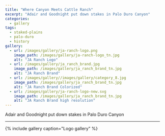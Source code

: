 ```yaml
---
title: "Where Canyon Meets Cattle Ranch"
excerpt: "Adair and Goodnight put down stakes in Palo Duro Canyon"
categories:
  - gallery
tags:
  - staked-plains
  - palo-duro
  - history
gallery:
  - url: /images/gallery/ja-ranch-logo.png
    image_path: /images/gallery/ja-ranch-logo_tn.jpg
    alt: "JA Ranch Logo"  
  - url: /images/gallery/ja_ranch_brand.jpg
    image_path: /images/gallery/ja_ranch_brand_tn.jpg
    alt: "JA Ranch Brand"  
  - url: /images/gallery//images/gallery/category_8.jpg
    image_path: /images/gallery/ja_ranch_brand_tn.jpg
    alt: "JA Ranch Brand Colorized"  
  - url: /images/gallery/ja-ranch-logo-new.svg
    image_path: /images/gallery/ja_ranch_brand_tn.jpg
    alt: "JA Ranch Brand high resolution"  
---
```

Adair and Goodnight put down stakes in Palo Duro Canyon

***

{% include gallery caption="Logo gallery" %}
